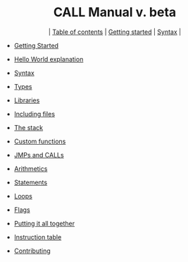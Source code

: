 <div align="center">

# CALL Manual v. beta
| [Table of contents](./manual.md) | [Getting started](./getting_started.md) | [Syntax](./syntax.md) |

</div>

 - [Getting Started](./getting_started.md)
 - [Hello World explanation](./hello_world.md)

 - [Syntax](./syntax.md)
 - [Types](./types.md)
 - [Libraries](./libraries.md)
 - [Including files](./includes.md)
 - [The stack](./stack.md)
 - [Custom functions](./functions.md)
 - [JMPs and CALLs](./jmp_call.md)
 - [Arithmetics](./arithmetics.md)
 - [Statements](./statements.md)
 - [Loops](./loops.md)
 - [Flags](./flags.md)
 - [Putting it all together](./final.md)
 - [Instruction table](./instruction_table.md)
 - [Contributing](./contributing.md)
